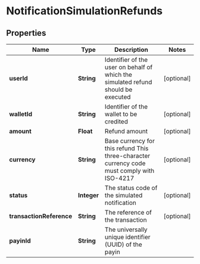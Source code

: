 

# NotificationSimulationRefunds


## Properties

| Name | Type | Description | Notes |
|------------ | ------------- | ------------- | -------------|
|**userId** | **String** | Identifier of the user on behalf of which the simulated refund should be executed  |  [optional] |
|**walletId** | **String** | Identifier of the wallet to be credited |  [optional] |
|**amount** | **Float** | Refund amount |  [optional] |
|**currency** | **String** | Base currency for this refund  This three-character currency code must comply with ISO-4217 |  [optional] |
|**status** | **Integer** | The status code of the simulated notification |  [optional] |
|**transactionReference** | **String** | The reference of the transaction |  [optional] |
|**payinId** | **String** | The universally unique identifier (UUID) of the payin |  |



